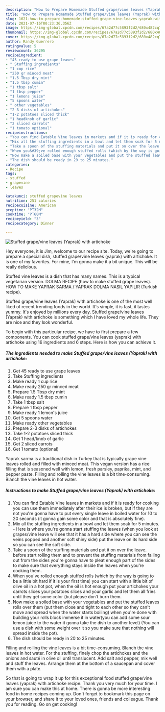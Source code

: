 ```yaml
---
description: "How to Prepare Homemade Stuffed grape/vine leaves (Yaprak) with artichoke"
title: "How to Prepare Homemade Stuffed grape/vine leaves (Yaprak) with artichoke"
slug: 1021-how-to-prepare-homemade-stuffed-grape-vine-leaves-yaprak-with-artichoke
date: 2021-07-16T00:23:36.356Z
image: https://img-global.cpcdn.com/recipes/67a2d77c5893f2d2/680x482cq70/stuffed-grapevine-leaves-yaprak-with-artichoke-recipe-main-photo.jpg
thumbnail: https://img-global.cpcdn.com/recipes/67a2d77c5893f2d2/680x482cq70/stuffed-grapevine-leaves-yaprak-with-artichoke-recipe-main-photo.jpg
cover: https://img-global.cpcdn.com/recipes/67a2d77c5893f2d2/680x482cq70/stuffed-grapevine-leaves-yaprak-with-artichoke-recipe-main-photo.jpg
author: Randy Guerrero
ratingvalue: 5
reviewcount: 36295
recipeingredient:
- "45 ready to use grape leaves"
- " Stuffing ingredients"
- "1 cup rice"
- "250 gr minced meat"
- "1.5 Tbsp dry mint"
- "1.5 tbsp cumin"
- "1 tbsp salt"
- "1 tbsp pepper"
- "1 lemons juice"
- "5 spoons water"
- " other vegetables"
- "2-3 disks of artichokes"
- "1-2 potatoes sliced thick"
- "1 headknob of garlic"
- "2 sliced carrots"
- "1 tomato optional"
recipeinstructions:
- "You can find Eatable Vine leaves in markets and if it is ready for cooking you can use them immediately after their ice is broken, but if they are not you&#39;re gonna have to put every single leave in boiled water for 10 to 20 seconds (it gonna gain some color and that is absolutely fine)."
- "Mix all the stuffing ingredients in a bowl and let them soak for 5 minutes. Here is where you&#39;re gonna start stuffing the leaves (when you look at grapes/vine leave will see that it has a hard side where you can see the veins popped and another soft shiny side) put the leave on its hard side so you can see the soft side."
- "Take a spoon of the stuffing materials and put it on over the leave. before start rolling them and to prevent the stuffing materials from falling out from the sides you&#39;re gonna have to pleat enough part of the sides to make sure that everything stays inside the leaves when you&#39;re cooking them."
- "When you&#39;ve rolled enough stuffed rolls (which by the way is going to be a little bit hard if it is your first time) you can start with a little bit of olive oil in a hot pot, when the oil is hot enough put your artichokes your carrots slices your potatoes slices and your garlic and let them all fries until they get some color (but please don&#39;t burn them."
- "Now make a soiled base with your vegetables and put the stuffed leaves rolls over them (put them close and tight to each other so they can&#39;t move and spread when the water starts boiling) when you&#39;re done with building your rolls block immerse it in water(you can add some sour lemon juice to the water it gonna take the dish to another level) (You can use a dish with some weight over it so you make sure that nothing will spread inside the pot)."
- "The dish should be ready in 20 to 25 minutes."
categories:
- Recipe
tags:
- stuffed
- grapevine
- leaves

katakunci: stuffed grapevine leaves 
nutrition: 251 calories
recipecuisine: American
preptime: "PT32M"
cooktime: "PT60M"
recipeyield: "3"
recipecategory: Dinner

---
```



![Stuffed grape/vine leaves (Yaprak) with artichoke](https://img-global.cpcdn.com/recipes/67a2d77c5893f2d2/680x482cq70/stuffed-grapevine-leaves-yaprak-with-artichoke-recipe-main-photo.jpg)

Hey everyone, it is Jim, welcome to our recipe site. Today, we're going to prepare a special dish, stuffed grape/vine leaves (yaprak) with artichoke. It is one of my favorites. For mine, I'm gonna make it a bit unique. This will be really delicious.

Stuffed vine leaves is a dish that has many names. This is a typical vegetarian version. DOLMA RECIPE (how to make stuffed grape leaves). HOW TO MAKE YAPRAK SARMA / YAPRAK DOLMA NASIL YAPILIR (Turkish recipe).

Stuffed grape/vine leaves (Yaprak) with artichoke is one of the most well liked of recent trending foods in the world. It's simple, it is fast, it tastes yummy. It's enjoyed by millions every day. Stuffed grape/vine leaves (Yaprak) with artichoke is something which I have loved my whole life. They are nice and they look wonderful.


To begin with this particular recipe, we have to first prepare a few components. You can cook stuffed grape/vine leaves (yaprak) with artichoke using 16 ingredients and 6 steps. Here is how you can achieve it.

<!--inarticleads1-->

##### The ingredients needed to make Stuffed grape/vine leaves (Yaprak) with artichoke:

1. Get 45 ready to use grape leaves
1. Take  Stuffing ingredients
1. Make ready 1 cup rice
1. Make ready 250 gr minced meat
1. Prepare 1.5 Tbsp dry mint
1. Make ready 1.5 tbsp cumin
1. Take 1 tbsp salt
1. Prepare 1 tbsp pepper
1. Make ready 1 lemon&#39;s juice
1. Get 5 spoons water
1. Make ready  other vegetables
1. Prepare 2-3 disks of artichokes
1. Take 1-2 potatoes sliced thick
1. Get 1 head/knob of garlic
1. Get 2 sliced carrots
1. Get 1 tomato (optional)


Yaprak sarma is a traditional dish in Turkey that is typically grape vine leaves rolled and filled with minced meat. This vegan version has a rice filling that is seasoned well with lemon, fresh parsley, paprika, mint, and pepper paste. Filling and rolling the vine leaves is a bit time-consuming. Blanch the vine leaves in hot water. 

<!--inarticleads2-->

##### Instructions to make Stuffed grape/vine leaves (Yaprak) with artichoke:

1. You can find Eatable Vine leaves in markets and if it is ready for cooking you can use them immediately after their ice is broken, but if they are not you&#39;re gonna have to put every single leave in boiled water for 10 to 20 seconds (it gonna gain some color and that is absolutely fine).
1. Mix all the stuffing ingredients in a bowl and let them soak for 5 minutes. - Here is where you&#39;re gonna start stuffing the leaves (when you look at grapes/vine leave will see that it has a hard side where you can see the veins popped and another soft shiny side) put the leave on its hard side so you can see the soft side.
1. Take a spoon of the stuffing materials and put it on over the leave. before start rolling them and to prevent the stuffing materials from falling out from the sides you&#39;re gonna have to pleat enough part of the sides to make sure that everything stays inside the leaves when you&#39;re cooking them.
1. When you&#39;ve rolled enough stuffed rolls (which by the way is going to be a little bit hard if it is your first time) you can start with a little bit of olive oil in a hot pot, when the oil is hot enough put your artichokes your carrots slices your potatoes slices and your garlic and let them all fries until they get some color (but please don&#39;t burn them.
1. Now make a soiled base with your vegetables and put the stuffed leaves rolls over them (put them close and tight to each other so they can&#39;t move and spread when the water starts boiling) when you&#39;re done with building your rolls block immerse it in water(you can add some sour lemon juice to the water it gonna take the dish to another level) (You can use a dish with some weight over it so you make sure that nothing will spread inside the pot).
1. The dish should be ready in 20 to 25 minutes.


Filling and rolling the vine leaves is a bit time-consuming. Blanch the vine leaves in hot water. For the stuffing, finely chop the artichokes and the onions and sauté in olive oil until translucent. Add salt and pepper, mix well and stuff the leaves. Arrange them at the bottom of a saucepan and cover them with a plate. 

So that is going to wrap it up for this exceptional food stuffed grape/vine leaves (yaprak) with artichoke recipe. Thank you very much for your time. I am sure you can make this at home. There is gonna be more interesting food in home recipes coming up. Don't forget to bookmark this page on your browser, and share it to your loved ones, friends and colleague. Thank you for reading. Go on get cooking!
